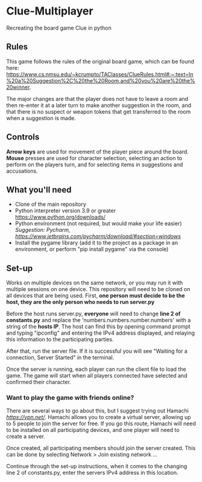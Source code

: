 # Clue-Multiplayer
Recreating the board game Clue in python

## Rules
This game follows the rules of the original board game, which can be found here:
https://www.cs.nmsu.edu/~kcrumpto/TAClasses/ClueRules.html#:~:text=In%20a%20Suggestion%2C%20the%20Room,and%20you%20are%20the%20winner.

The major changes are that the player does not have to leave a room and then re-enter it at a later turn to make another suggestion in the room, 
and that there is no suspect or weapon tokens that get transferred to the room when a suggestion is made.

## Controls
**Arrow keys** are used for movement of the player piece around the board.
**Mouse** presses are used for character selection, selecting an action to perform on the players turn, and for selecting items in suggestions and accusations.

## What you'll need
- Clone of the main repository 
- Python interpreter version 3.9 or greater https://www.python.org/downloads/
- Python environment (not required, but would make your life easier) *Suggestion: Pycharm, https://www.jetbrains.com/pycharm/download/#section=windows*
- Install the pygame library (add it to the project as a package in an environment, or perform "pip install pygame" via the console)

## Set-up
Works on multiple devices on the same network, or you may run it with multiple sessions on one device.
This repository will need to be cloned on all devices that are being used.
First, **one person must decide to be the host, they are the only person who needs to run server.py**

Before the host runs server.py, **everyone** will need to change **line 2 of constants.py** and replace the 'numbers.numbers.number.numbers' with a string of the **hosts IP**.
The host can find this by opening command prompt and typing "ipconfig" and entering the IPv4 address displayed, and relaying this information
to the participating parties.

After that, run the server file. If it is successful you will see "Waiting for a connection, Server Started" in the terminal.

Once the server is running, each player can run the client file to load the game.
The game will start when all players connected have selected and confirmed their character. 

### Want to play the game with friends online?
There are several ways to go about this, but I suggest trying out Hamachi *https://vpn.net/*.
Hamachi allows you to create a virtual server, allowing up to 5 people to join the server for free.
If you go this route, Hamachi will need to be installed on all participating devices, and one player will need to 
create a server. 

Once created, all participating members should join the server created.
This can be done by selecting Network > Join existing network ...

Continue through the set-up instructions, when it comes to the changing line 2 of constants.py, enter the servers 
IPv4 address in this location.
